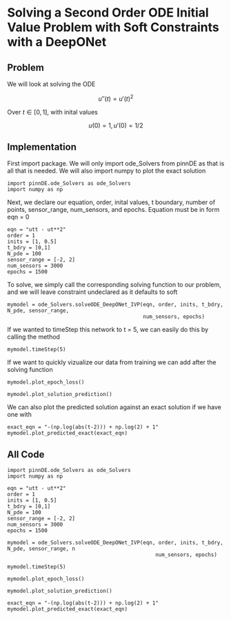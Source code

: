 # Solving a Second Order ODE Initial Value Problem with Soft Constraints with a DeepONet

## Problem
We will look at solving the ODE

$$u''(t) = u'(t)^2$$

Over $t\in[0,1]$, with inital values

$$u(0) = 1, u'(0) = 1/2$$

## Implementation

First import package. We will only import ode_Solvers from pinnDE as that is all that is needed. We will also import numpy to plot
the exact solution

    import pinnDE.ode_Solvers as ode_Solvers
    import numpy as np

Next, we declare our equation, order, inital values, t boundary, number of points, sensor_range, num_sensors, and epochs. 
Equation must be in form eqn = 0

    eqn = "utt - ut**2"
    order = 1
    inits = [1, 0.5]
    t_bdry = [0,1]
    N_pde = 100
    sensor_range = [-2, 2]
    num_sensors = 3000
    epochs = 1500

To solve, we simply call the corresponding solving function to our problem, and we will leave constraint undeclared as it defaults to soft

    mymodel = ode_Solvers.solveODE_DeepONet_IVP(eqn, order, inits, t_bdry, N_pde, sensor_range, 
                                                num_sensors, epochs)

If we wanted to timeStep this network to t = 5, we can easily do this by calling the method

    mymodel.timeStep(5)

If we want to quickly vizualize our data from training we can add after the solving function

    mymodel.plot_epoch_loss()

    mymodel.plot_solution_prediction()

We can also plot the predicted solution against an exact solution if we have one with

    exact_eqn = "-(np.log(abs(t-2))) + np.log(2) + 1"
    mymodel.plot_predicted_exact(exact_eqn)

## All Code

    import pinnDE.ode_Solvers as ode_Solvers
    import numpy as np

    eqn = "utt - ut**2"
    order = 1
    inits = [1, 0.5]
    t_bdry = [0,1]
    N_pde = 100
    sensor_range = [-2, 2]
    num_sensors = 3000
    epochs = 1500

    mymodel = ode_Solvers.solveODE_DeepONet_IVP(eqn, order, inits, t_bdry, N_pde, sensor_range, n
                                                    num_sensors, epochs)

    mymodel.timeStep(5)

    mymodel.plot_epoch_loss()

    mymodel.plot_solution_prediction()

    exact_eqn = "-(np.log(abs(t-2))) + np.log(2) + 1"
    mymodel.plot_predicted_exact(exact_eqn)